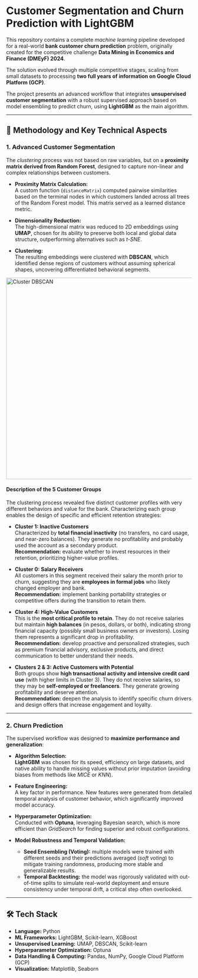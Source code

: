 # Customer Segmentation and Churn Prediction with LightGBM

This repository contains a complete *machine learning* pipeline developed for a real-world **bank customer churn prediction** problem, originally created for the competitive challenge **Data Mining in Economics and Finance (DMEyF) 2024**.

The solution evolved through multiple competitive stages, scaling from small datasets to processing **two full years of information on Google Cloud Platform (GCP)**.

The project presents an advanced workflow that integrates **unsupervised customer segmentation** with a robust supervised approach based on model ensembling to predict churn, using **LightGBM** as the main algorithm.

---

## 🧠 Methodology and Key Technical Aspects

### 1. Advanced Customer Segmentation

The *clustering* process was not based on raw variables, but on a **proximity matrix derived from Random Forest**, designed to capture non-linear and complex relationships between customers.

- **Proximity Matrix Calculation:**  
  A custom function (`distanceMatrix`) computed pairwise similarities based on the terminal nodes in which customers landed across all trees of the Random Forest model. This matrix served as a learned distance metric.

- **Dimensionality Reduction:**  
  The high-dimensional matrix was reduced to 2D embeddings using **UMAP**, chosen for its ability to preserve both local and global data structure, outperforming alternatives such as *t-SNE*.

- **Clustering:**  
  The resulting embeddings were clustered with **DBSCAN**, which identified dense regions of customers without assuming spherical shapes, uncovering differentiated behavioral segments.

<img width="841" height="547" alt="Cluster DBSCAN" src="https://github.com/user-attachments/assets/faac1b03-bd31-4f0b-896b-68ba8cc30871" />


#### Description of the 5 Customer Groups

The clustering process revealed five distinct customer profiles with very different behaviors and value for the bank. Characterizing each group enables the design of specific and efficient retention strategies:

- **Cluster 1: Inactive Customers**  
  Characterized by **total financial inactivity** (no transfers, no card usage, and near-zero balances). They generate no profitability and probably used the account as a secondary product.  
  **Recommendation:** evaluate whether to invest resources in their retention, prioritizing higher-value profiles.

- **Cluster 0: Salary Receivers**  
  All customers in this segment received their salary the month prior to churn, suggesting they are **employees in formal jobs** who likely changed employer and bank.  
  **Recommendation:** implement banking portability strategies or competitive offers during the transition to retain them.

- **Cluster 4: High-Value Customers**  
  This is the **most critical profile to retain**. They do not receive salaries but maintain **high balances** (in pesos, dollars, or both), indicating strong financial capacity (possibly small business owners or investors). Losing them represents a significant drop in profitability.  
  **Recommendation:** develop proactive and personalized strategies, such as premium financial advisory, exclusive products, and direct communication to better understand their needs.

- **Clusters 2 & 3: Active Customers with Potential**  
  Both groups show **high transactional activity and intensive credit card use** (with higher limits in Cluster 3). They do not receive salaries, so they may be **self-employed or freelancers**. They generate growing profitability and deserve attention.  
  **Recommendation:** deepen the analysis to identify specific churn drivers and design offers that increase engagement and loyalty.

---

### 2. Churn Prediction

The supervised workflow was designed to **maximize performance and generalization**:

- **Algorithm Selection:**  
  **LightGBM** was chosen for its speed, efficiency on large datasets, and native ability to handle missing values without prior imputation (avoiding biases from methods like *MICE* or *KNN*).

- **Feature Engineering:**  
  A key factor in performance. New features were generated from detailed temporal analysis of customer behavior, which significantly improved model accuracy.

- **Hyperparameter Optimization:**  
  Conducted with **Optuna**, leveraging Bayesian search, which is more efficient than *GridSearch* for finding superior and robust configurations.

- **Model Robustness and Temporal Validation:**  
  - **Seed Ensembling (Voting):** multiple models were trained with different seeds and their predictions averaged (*soft voting*) to mitigate training randomness, producing more stable and generalizable results.  
  - **Temporal Backtesting:** the model was rigorously validated with out-of-time splits to simulate real-world deployment and ensure consistency under temporal drift, a critical step often overlooked.

---

## 🛠️ Tech Stack

- **Language:** Python  
- **ML Frameworks:** LightGBM, Scikit-learn, XGBoost  
- **Unsupervised Learning:** UMAP, DBSCAN, Scikit-learn  
- **Hyperparameter Optimization:** Optuna  
- **Data Handling & Computing:** Pandas, NumPy, Google Cloud Platform (GCP)  
- **Visualization:** Matplotlib, Seaborn
